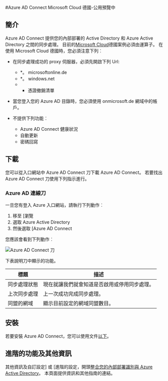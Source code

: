 <properties
    pageTitle="Azure AD Connect Microsoft Cloud 德國"
    description="Azure AD Connect 會將您的內部部署目錄整合與 Azure Active Directory。 這個選項可讓您提供常見的身分識別與 Azure AD 整合 Office 365、 Azure 和 SaaS 應用程式。"
    keywords="簡介至 Azure AD Connect，Azure AD Connect 概觀，什麼是 Azure AD Connect，安裝 active directory 德國，黑色樹系"
    services="active-directory"
    documentationCenter=""
    authors="billmath"
    manager="femila"
    editor=""/>

<tags
    ms.service="active-directory"
    ms.workload="identity"
    ms.tgt_pltfrm="na"
    ms.devlang="na"
    ms.topic="get-started-article"
    ms.date="09/08/2016"
    ms.author="billmath"/>

#<a name="azure-ad-connect-in-microsoft-cloud-germany---public-preview"></a>Azure AD Connect Microsoft Cloud 德國-公用預覽中

## <a name="introduction"></a>簡介
Azure AD Connect 提供您的內部部署的 Active Directory 和 Azure Active Directory 之間的同步處理。
目前的[Microsoft Cloud](https://www.microsoft.com/de-de/cloud/deutschland/default.aspx)德國案例必須由運算子。 在使用 Microsoft Cloud 德國時，您必須注意下列︰


- 在同步處理成功的 proxy 伺服器，必須先開啟下列 Url:
    - *。 microsoftonline.de
    - *。 windows.net
    - + 憑證撤銷清單

- 當您登入您的 Azure AD 目錄時，您必須使用 onmicrosoft.de 網域中的帳戶。
- 不提供下列功能︰
    - Azure AD Connect 健康狀況
    - 自動更新
    - 密碼回寫

## <a name="download"></a>下載
您可以從入口網站中 Azure AD Connect 刀下載 Azure AD Connect。  若要找出 Azure AD Connect 刀使用下列指示進行。

### <a name="the-azure-ad-connect-blade"></a>Azure AD 連線刀

一旦您有登入 Azure 入口網站，請執行下列動作︰

1. 移至 [瀏覽
2.  選取 Azure Active Directory
3.  然後選取 [Azure AD Connect

您應該會看到下列動作︰

![Azure AD Connect 刀](media\active-directory-aadconnect-germany\germany1.png)

 
下表說明刀中顯示的功能。


標題|描述|
----- | ----- |
同步處理狀態|現在就讓我們就會知道是否啟用或停用同步處理。|
上次同步處理|上一次成功完成同步處理。|
同盟的網域|顯示目前設定的網域同盟數目。|


## <a name="installation"></a>安裝
若要安裝 Azure AD Connect，您可以使用文件[以下](active-directory-aadconnect.md#install-azure-ad-connect)。

## <a name="advanced-features-and-additional-information"></a>進階的功能及其他資訊
其他資訊及自訂設定] 或 [進階的設定，開頭[整合您的內部部署識別與 Azure Active Directory](active-directory-aadconnect.md)。  本頁面提供資訊和其他指南的連結。
